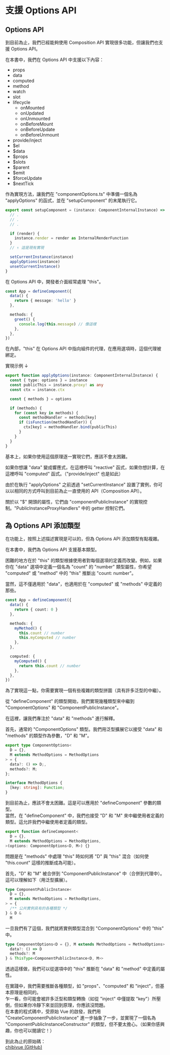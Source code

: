 # 支援 Options API

## Options API

到目前為止，我們已經能夠使用 Composition API 實現很多功能，但讓我們也支援 Options API。

在本書中，我們在 Options API 中支援以下內容：

- props
- data
- computed
- method
- watch
- slot
- lifecycle
  - onMounted
  - onUpdated
  - onUnmounted
  - onBeforeMount
  - onBeforeUpdate
  - onBeforeUnmount
- provide/inject
- $el
- $data
- $props
- $slots
- $parent
- $emit
- $forceUpdate
- $nextTick

作為實現方法，讓我們在 "componentOptions.ts" 中準備一個名為 "applyOptions" 的函式，並在 "setupComponent" 的末尾執行它。

```ts
export const setupComponent = (instance: ComponentInternalInstance) => {
  // .
  // .
  // .

  if (render) {
    instance.render = render as InternalRenderFunction
  }
  // ↑ 這是現有實現

  setCurrentInstance(instance)
  applyOptions(instance)
  unsetCurrentInstance()
}
```

在 Options API 中，開發者介面經常處理 "this"。

```ts
const App = defineComponent({
  data() {
    return { message: 'hello' }
  },

  methods: {
    greet() {
      console.log(this.message) // 像這樣
    },
  },
})
```

在內部，"this" 在 Options API 中指向組件的代理，在應用選項時，這個代理被綁定。

實現示例 ↓

```ts
export function applyOptions(instance: ComponentInternalInstance) {
  const { type: options } = instance
  const publicThis = instance.proxy! as any
  const ctx = instance.ctx

  const { methods } = options

  if (methods) {
    for (const key in methods) {
      const methodHandler = methods[key]
      if (isFunction(methodHandler)) {
        ctx[key] = methodHandler.bind(publicThis)
      }
    }
  }
}
```

基本上，如果你使用這個原理逐一實現它們，應該不會太困難。

如果你想讓 "data" 變成響應式，在這裡呼叫 "reactive" 函式，如果你想計算，在這裡呼叫 "computed" 函式。（"provide/inject" 也是如此）

由於在執行 "applyOptions" 之前透過 "setCurrentInstance" 設置了實例，你可以以相同的方式呼叫到目前為止一直使用的 API（Composition API）。

關於以 "$" 開頭的屬性，它們由 "componentPublicInstance" 的實現控制。"PublicInstanceProxyHandlers" 中的 getter 控制它們。

## 為 Options API 添加類型

在功能上，按照上述描述實現是可以的，但為 Options API 添加類型有點複雜。

在本書中，我們為 Options API 支援基本類型。

困難的地方在於 "this" 的類型根據使用者對每個選項的定義而改變。例如，如果你在 "data" 選項中定義一個名為 "count" 的 "number" 類型屬性，你希望 "computed" 或 "method" 中的 "this" 推斷出 "count: number"。

當然，這不僅適用於 "data"，也適用於在 "computed" 或 "methods" 中定義的那些。

```ts
const App = defineComponent({
  data() {
    return { count: 0 }
  },

  methods: {
    myMethod() {
      this.count // number
      this.myComputed // number
    },
  },

  computed: {
    myComputed() {
      return this.count // number
    },
  },
})
```

為了實現這一點，你需要實現一個有些複雜的類型拼圖（具有許多泛型的中繼）。

從 "defineComponent" 的類型開始，我們實現幾種類型來中繼到 "ComponentOptions" 和 "ComponentPublicInstance"。

在這裡，讓我們專注於 "data" 和 "methods" 進行解釋。

首先，通常的 "ComponentOptions" 類型。我們用泛型擴展它以接受 "data" 和 "methods" 的類型作為參數，"D" 和 "M"。

```ts
export type ComponentOptions<
  D = {},
  M extends MethodOptions = MethodOptions
> = {
  data?: () => D;,
  methods?: M;
};

interface MethodOptions {
  [key: string]: Function;
}
```

到目前為止，應該不會太困難。這是可以應用於 "defineComponent" 參數的類型。  
當然，在 "defineComponent" 中，我們也接受 "D" 和 "M" 來中繼使用者定義的類型。這允許我們中繼使用者定義的類型。

```ts
export function defineComponent<
  D = {},
  M extends MethodOptions = MethodOptions,
>(options: ComponentOptions<D, M>) {}
```

問題是在 "methods" 中處理 "this" 時如何將 "D" 與 "this" 混合（如何使 "this.count" 這樣的推斷成為可能）。

首先，"D" 和 "M" 被合併到 "ComponentPublicInstance" 中（合併到代理中）。這可以理解如下（用泛型擴展）。

```ts
type ComponentPublicInstance<
  D = {},
  M extends MethodOptions = MethodOptions,
> = {
  /** 公共實例具有的各種類型 */
} & D &
  M
```

一旦我們有了這個，我們就將實例類型混合到 "ComponentOptions" 中的 "this" 中。

```ts
type ComponentOptions<D = {}, M extends MethodOptions = MethodOptions> = {
  data?: () => D
  methods?: M
} & ThisType<ComponentPublicInstance<D, M>>
```

透過這樣做，我們可以從選項中的 "this" 推斷在 "data" 和 "method" 中定義的屬性。

在實踐中，我們需要推斷各種類型，如 "props"、"computed" 和 "inject"，但基本原理是相同的。  
乍一看，你可能會被許多泛型和類型轉換（如從 "inject" 中僅提取 "key"）所壓倒，但如果你冷靜下來並回到原理，你應該沒問題。  
在本書的程式碼中，受原始 Vue 的啟發，我們用 "CreateComponentPublicInstance" 進一步抽象了一步，並實現了一個名為 "ComponentPublicInstanceConstructor" 的類型，但不要太擔心。（如果你感興趣，你也可以閱讀它！）

到此為止的原始碼：  
[chibivue (GitHub)](https://github.com/chibivue-land/chibivue/tree/main/book/impls/40_basic_component_system/070_options_api)
